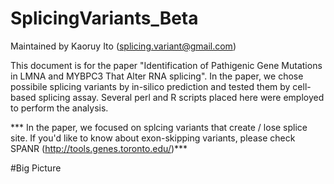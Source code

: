 # SplicingVariants_Beta
Maintained by Kaoruy Ito (splicing.variant@gmail.com)

This document is for the paper "Identification of Pathigenic Gene Mutations in LMNA and MYBPC3 That Alter RNA splicing".
In the paper, we chose possibile splicing variants by in-silico prediction and tested them by cell-based splicing assay.
Several perl and R scripts placed here were employed to perform the analysis.

*** In the paper, we focused on splcing variants that create / lose splice site. If you'd like to know about exon-skipping variants, please check SPANR (http://tools.genes.toronto.edu/)***

#Big Picture
